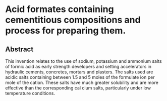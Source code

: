 # Acid formates containing cementitious compositions and process for preparing them.

## Abstract
This invention relates to the use of sodium, potassium and ammonium salts of formic acid as early strength developers and setting accelerators in hydraulic cements, concretes, mortars and plasters. The salts used are acidic salts containing between 1.5 and 5 moles of the formulate ion per mole of the cation. These salts have much greater solubility and are more effective than the corresponding cal cium salts, particularly under low temperature conditions.